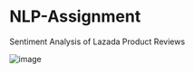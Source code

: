 # NLP-Assignment
Sentiment Analysis of Lazada Product Reviews

![image](https://github.com/user-attachments/assets/d65a802f-6b4f-438a-ae15-f0dda5a739f1)
